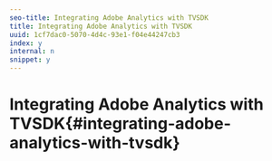 ```yaml
---
seo-title: Integrating Adobe Analytics with TVSDK
title: Integrating Adobe Analytics with TVSDK
uuid: 1cf7dac0-5070-4d4c-93e1-f04e44247cb3
index: y
internal: n
snippet: y
---
```


# Integrating Adobe Analytics with TVSDK{#integrating-adobe-analytics-with-tvsdk}

